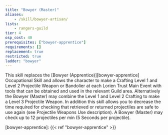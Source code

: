 ```yaml
---
title: "Bowyer (Master)"
aliases:
    - /skill/bowyer-artisan/
lists:
    - rangers-guild
tier: 4
osp_cost: 40
prerequisites: ["bowyer-apprentice"]
requirements: []
replacement: true
restricted: true
ladder: "bowyer"
---
```

This skill replaces the [Bowyer (Apprentice)][bowyer-apprentice] Occupational Skill and allows the character to make a Crafting Level 1 and Level 2 Projectile Weapon or Bandolier at each Lorien Trust Main Event with tools that can be obtained and used in the relevant Guild area. Alternatively the Bowyer (Master) may combine the Level 1 and Level 2 Crafting to make a Level 3 Projectile Weapon. In addition this skill allows you to decrease the time required for checking that retrieved or returned projectiles are safe to use again (see Projectile Weapons Use description). A Bowyer (Master) may check up to 12 projectiles per min (5 Seconds per projectile).

[bowyer-apprentice]: {{< ref "bowyer-apprentice" >}}
